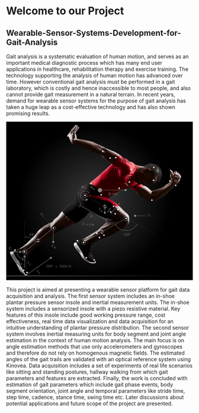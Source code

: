 # Welcome to our Project

## Wearable-Sensor-Systems-Development-for-Gait-Analysis
Gait analysis is a systematic evaluation of human motion, and serves as an important medical diagnostic process which has many end user applications in healthcare, rehabilitation therapy and exercise training. The technology supporting the analysis of human motion has advanced over time. However conventional gait analysis must be performed in a gait laboratory, which is costly and hence inaccessible to most people, and also cannot provide gait measurement in a natural terrain. In recent years, demand for wearable sensor systems for the purpose of gait analysis has taken a huge leap as a cost-effective technology and has also shown promising results.

![Sensor-Development-for-Gait-Analysis-](./Gait.png)

This project is aimed at presenting a wearable sensor platform for gait data acquisition and analysis. The first sensor system includes an in-shoe plantar pressure sensor insole and inertial measurement units. The in-shoe system includes a sensorized insole with a piezo resistive material. Key features of this insole include good working pressure range, cost effectiveness, real time data visualization and data acquisition for an intuitive understanding of plantar pressure distribution. The second sensor system involves inertial measuring units for body segment and joint angle estimation in the context of human motion analysis. The main focus is on angle estimation methods that use only accelerometers and gyroscopes and therefore do not rely on homogenous magnetic fields. The estimated angles of the gait trails are validated with an optical reference system using Kinovea. Data acquisition includes a set of experiments of real life scenarios like sitting and standing postures, hallway walking from which gait parameters and features are extracted. Finally, the work is concluded with estimation of gait parameters which include gait phase events, body segment orientation, joint angle and temporal parameters like stride time, step time, cadence, stance time, swing time etc. Later discussions about potential applications and future scope of the project are presented.

